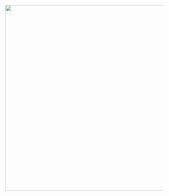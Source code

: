 <img align="right" height="590em" src="https://gist.github.com/Taylon-arch/ccd757d3470c1041145c21051d540f98.js"/>
